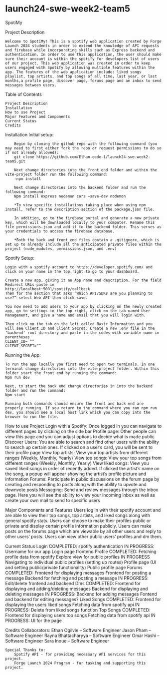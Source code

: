 # launch24-swe-week2-team5
SpotiMy

Project Description

	Welcome to SpotiMy! This is a spotify web application created by Forge Launch 2024 students in order to extend the knowledge of API requests and firebase while incorporating skills such as Express backend and authentication. In order to use this application, the user should make sure their account is within the spotify for developers list of users of our project. This web application was created in order to keep users engaged with Spotify by allowing multiple features within the app. The features of the web application include: liked songs playlist, top artists, and top songs of all time, last year, or last months,a profile page, discover page, forums page and an inbox to send messages between users.

Table of Contents

    Project Description 
    Installation
    How to use Project
    Major Features and Components
    Current Status
    Credits

Installation
    Initial setup: 

        Begin by cloning the github repo with the following command (you may need to first either fork the repo or request permissions to do so if not already allowed): 
        git clone https://github.com/Ethan-code-1/launch24-swe-week2-team5.git 

        Next change directories into the front end folder and within the vite-project folder run the following command: 
        -npm install 

        Next change directories into the backend folder and run the following command: 
        Npm install express nodemon cors –save-dev nodemon 

        *To view specific installations taking place when using npm install, refer to the description section of the package,json file. 

        In addition, go to the firebase portal and generate a new private key, which will be downloaded locally to your computer. Rename this file permissions.json and add it to the backend folder. This serves as your credentials to access the firebase database. 

        *Both the back and front end files contain a .gitignore, which is set up to already include all the anticipated private files within the project (node_modules, permissions.json, and .env)

Spotify Setup:

    Login with a spotify account to https://developer.spotify.com/ and click on your name in the top right to go to your dashboard. 

    Create a new app, giving it an App name and description. For the field Redirect URLs paste in
    http://localhost:5001/spotify/callback
    Then for the section that asks “Which API/SDKs are you planning to use?” select Web API then click save.

    You now need to add users to your app by clicking on the newly created app, go to settings in the top right, click on the tab named User Management, and give a name and email that you will login with. 

    Then click on the tab on the left called Basic Information and you will see Client ID and Client Secret. Create a new .env file in the ‘backend’ root directory and paste in the codes with variable name in parentheses
    CLIENT_ID= “”
    CLIENT_SECRET=”” 


Running the App:

    To run the app locally you first need to open two terminals. In one terminal change directories into the vite-project folder. Within this folder start the front end by running the command:
    Npm run dev

    Next, to start the back end change directories in into the backend folder and run the command:
    Npm start

    Running both commands should ensure the front and back end are properly running. If you return to the command where you ran npm run dev, you should see a local host link which you can copy into the browser to run the file. 
	


How to use Project
    Login with a Spotify: Once logged in you can navigate to different pages by clicking on the side bar
    Profile page: Other people can view this page and you can adjust options to decide what is made public
    Discover Users: You are able to search and find other users with the ability to search up certain ones. If clicked on a user’s card, you will be sent to their profile page
    View top artists: View your top artists from different ranges (Weekly, Monthly, Yearly)
    View top songs: View your top songs from different ranges (Weekly, Monthly, Yearly)
    View liked songs: View you saved liked songs in order of recently added. If clicked the artist’s name on the song, a popup will appear showing the artist’s profile picture and information
    Forums: Participate in public discussions on the forum page by creating and responding to posts along with the ability to upvote and downvote posts
    Messaging: Send and review messages through the inbox page. Here you will see the ability to view your incoming inbox as well as create your own mail to send to specific users

Major Components and Features 
    Users log in with their spotify account and are able to view their top songs, top artists, and liked songs along with general spotify stats.
    Users can choose to make their profiles public or private and display certain profile information publicly.
    Users can make posts on the forums page which are viewable by all other users and reply to other users’ posts.
    Users can view other public users’ profiles and dm them.



Current Status
    Login
        COMPLETED: 
            spotify authentication
        IN PROGRESS:
            Username for our app
            Login page frontend
    Profile
        COMPLETED:
            Fetching profile data from spotify
            Explore view for public profiles
        IN  PROGRESS
            Navigating to individual public profiles (setting up routes)
            Profile page (UI and setting public/private functionality)
            Public profile page
    Forums 
        COMPLETED:
            Frontend for displaying messages
            Frontend for posting a message
            Backend for fetching and posting a message
        IN PROGRESS:
            Edit/delete frontend and backend
    Dms 
        COMPLETED:
            Frontend for displaying and adding/deleting messages
            Backend for displaying and deleting messages
        IN PROGRESS:
            Backend for adding messages
            Fontend and backend for editing messages?
    Liked Songs
        COMPLETED:
            Frontend for displaying the users liked songs
            Fetching data from spotify api
        IN PROGRESS:
            Delete from liked songs function
    Top Songs
        COMPLETED:
            Frontend for displaying users top songs
            Fetching data from spotify api
        IN PROGRESS:
            UI for the page


Credits 
    Collaborators:
        Ethan Ogilvie – Software Engineer
        Jason Pham – Software Engineer
        Rayna Bhattacharyya – Software Engineer
        Omar Hashi – Software Engineer
        Sara Inoue – Software Engineer

    Special Thanks to:
        Spotify API - for providing necessary API services for this project.
        Forge Launch 2024 Program - for tasking and supporting this project.


